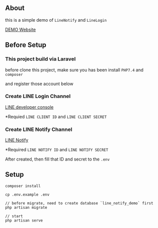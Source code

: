 

## About

this is a simple demo of `LineNotify` and `LineLogin`

[DEMO Website](https://line-notify-demo.renzhou.dev)

## Before Setup

### This project build via Laravel

before clone this project, make sure you has been install `PHP7.4` and `composer`

and register those account below

### Create LINE Login Channel

[LINE developer console](https://developers.line.biz/console/)

*Requied `LINE CLIENT ID` and `LINE CLIENT SECRET`

### Create LINE Notify Channel

[LINE Notify](https://notify-bot.line.me/zh_TW/)

*Required `LINE NOTIFY ID` and `LINE NOTIFY SECRET`

After created, then fill that ID and secret to the `.env`

## Setup


```
composer install

cp .env.example .env

// before migrate, need to create database `line_notify_demo` first
php artisan migrate

// start
php artisan serve

```